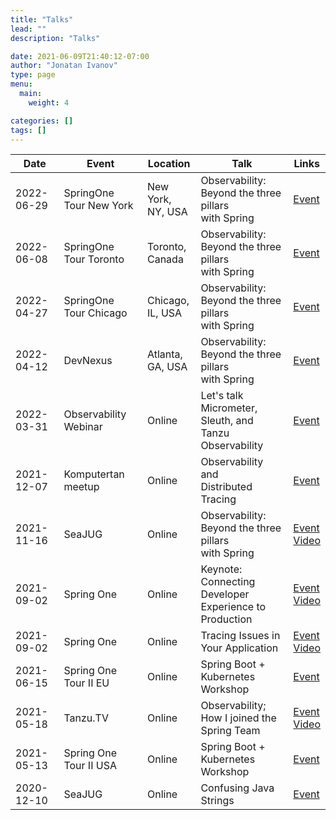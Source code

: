 ```yaml
---
title: "Talks"
lead: ""
description: "Talks"

date: 2021-06-09T21:40:12-07:00
author: "Jonatan Ivanov"
type: page
menu:
  main:
    weight: 4

categories: []
tags: []
---
```


| Date       | Event                     | Location               | Talk                                                        | Links                                       |
|------------|---------------------------|------------------------|-------------------------------------------------------------|---------------------------------------------|
| 2022-06-29 | SpringOne Tour New York   | New York,<br>NY, USA   | Observability:<br>Beyond the three pillars<br>with Spring   | [Event](https://tanzu.vmware.com/developer/springone-tour/2022/new-york/) |
| 2022-06-08 | SpringOne Tour Toronto    | Toronto,<br>Canada     | Observability:<br>Beyond the three pillars<br>with Spring   | [Event](https://tanzu.vmware.com/developer/springone-tour/2022/toronto/) |
| 2022-04-27 | SpringOne Tour Chicago    | Chicago,<br>IL, USA    | Observability:<br>Beyond the three pillars<br>with Spring   | [Event](https://tanzu.vmware.com/developer/springone-tour/2022/chicago/) |
| 2022-04-12 | DevNexus                  | Atlanta,<br>GA, USA    | Observability:<br>Beyond the three pillars<br>with Spring   | [Event](https://devnexus.com/speakers/2658) |
| 2022-03-31 | Observability Webinar     | Online                 | Let's talk Micrometer,<br>Sleuth, and Tanzu Observability   | [Event](https://tanzu.vmware.com/content/webinars/mar-31-lets-talk-micrometer-sleuth-and-tanzu-observability) |
| 2021-12-07 | Komputertan meetup        | Online                 | Observability and<br>Distributed Tracing                    | [Event](https://ern0.github.io/komputertan.html) |
| 2021-11-16 | SeaJUG                    | Online                 | Observability:<br>Beyond the three pillars<br>with Spring   | [Event](https://www.meetup.com/seajug/events/281076240/)<br>[Video](https://www.youtube.com/watch?v=qw_eyZ1MQJ0) |
| 2021-09-02 | Spring One                | Online                 | Keynote: Connecting Developer<br> Experience to Production  | [Event](https://springone.io/2021/schedule)<br>[Video](https://www.youtube.com/watch?v=QMCYmaPa_14) |
| 2021-09-02 | Spring One                | Online                 | Tracing Issues in Your Application                          | [Event](https://springone.io/2021/sessions/tracing-issues-in-your-application)<br>[Video](https://www.youtube.com/watch?v=kGUbTQSR0jA) |
| 2021-06-15 | Spring One Tour II EU     | Online                 | Spring Boot + Kubernetes<br>Workshop                        | [Event](https://tanzu.vmware.com/developer/tv/springone-tour/0017/) |
| 2021-05-18 | Tanzu.TV                  | Online                 | Observability;<br>How I joined the Spring Team              | [Event](https://tanzu.vmware.com/developer/tv/tanzu-tuesdays/0054/)<br>[Video](https://www.youtube.com/watch?v=lTbhTvew_7A) |
| 2021-05-13 | Spring One Tour II USA    | Online                 | Spring Boot + Kubernetes<br>Workshop                        | [Event](https://tanzu.vmware.com/developer/tv/springone-tour/0016/) |
| 2020-12-10 | SeaJUG                    | Online                 | Confusing Java Strings                                      | [Event](https://www.meetup.com/seajug/events/274923897/) |
